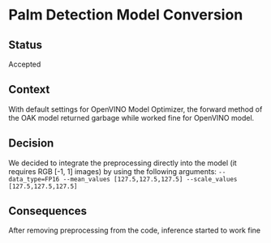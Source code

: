 # Palm Detection Model Conversion

## Status

Accepted

## Context

With default settings for OpenVINO Model Optimizer, the forward method of the OAK model returned garbage while worked fine for OpenVINO model.

## Decision

We decided to integrate the preprocessing directly into the model (it requires RGB [-1, 1] images) by using the following arguments:
`--data_type=FP16 --mean_values [127.5,127.5,127.5] --scale_values [127.5,127.5,127.5]`

## Consequences

After removing preprocessing from the code, inference started to work fine
